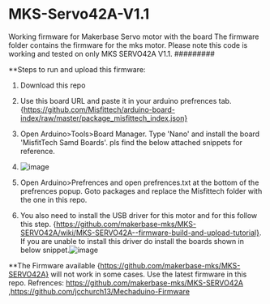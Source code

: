 # MKS-Servo42A-V1.1
Working firmware for Makerbase Servo motor with the board
The firmware folder contains the firmware for the mks motor. Please note this code is working and tested on only MKS SERVO42A V1.1.
#########

**Steps to run and upload this firmware:
1. Download this repo
2. Use this board URL and paste it in your arduino prefrences tab. {https://github.com/Misfittech/arduino-board-index/raw/master/package_misfittech_index.json}
3. Open Arduino>Tools>Board Manager. Type 'Nano' and install the board 'MisfitTech Samd Boards'. pls find the below attached snippets for reference.
4. ![image](https://user-images.githubusercontent.com/54842967/170435101-510d2a27-41b6-4ffc-b933-a93f8b49d9d6.png)

5. Open Arduino>Prefrences and open prefrences.txt at the bottom of the prefrences popup. Goto packages and replace the Misfittech folder with the one in this repo.
6. You also need to install the USB driver for this motor and for this follow this step. {https://github.com/makerbase-mks/MKS-SERVO42A/wiki/MKS-SERVO42A--firmware-build-and-upload-tutorial}. If you are unable to install this driver do install the boards shown in below snippet.![image](https://user-images.githubusercontent.com/54842967/170435594-6cfb6b6b-4281-4514-a04a-81800d9efc33.png)

**The Firmware available {https://github.com/makerbase-mks/MKS-SERVO42A} will not work in some cases. Use the latest firmware in this repo.
Refrences: https://github.com/makerbase-mks/MKS-SERVO42A ,https://github.com/jcchurch13/Mechaduino-Firmware
